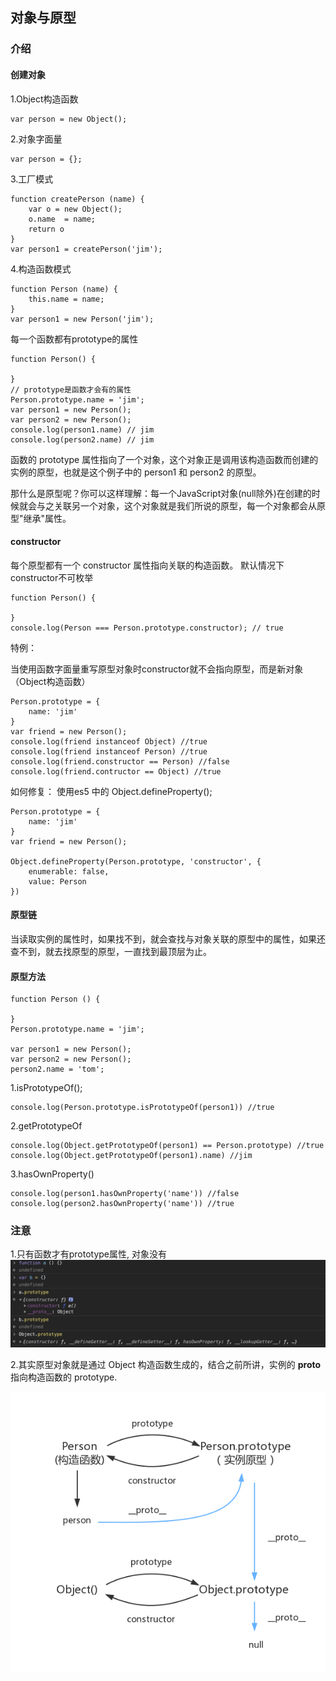 ## 对象与原型

### 介绍

#### 创建对象

1.Object构造函数

```
var person = new Object();
```

2.对象字面量

```
var person = {};
```

3.工厂模式

```
function createPerson (name) {
    var o = new Object();
    o.name  = name;
    return o
}
var person1 = createPerson('jim');
```

4.构造函数模式

```
function Person (name) {
    this.name = name;
}
var person1 = new Person('jim');
```


每一个函数都有prototype的属性

```
function Person() {

}
// prototype是函数才会有的属性
Person.prototype.name = 'jim';
var person1 = new Person();
var person2 = new Person();
console.log(person1.name) // jim
console.log(person2.name) // jim
```

函数的 prototype 属性指向了一个对象，这个对象正是调用该构造函数而创建的实例的原型，也就是这个例子中的 person1 和 person2 的原型。

那什么是原型呢？你可以这样理解：每一个JavaScript对象(null除外)在创建的时候就会与之关联另一个对象，这个对象就是我们所说的原型，每一个对象都会从原型"继承"属性。

#### constructor

每个原型都有一个 constructor 属性指向关联的构造函数。
默认情况下constructor不可枚举

```
function Person() {

}
console.log(Person === Person.prototype.constructor); // true
```

特例：

当使用函数字面量重写原型对象时constructor就不会指向原型，而是新对象（Object构造函数）
```
Person.prototype = {
    name: 'jim'
}
var friend = new Person();
console.log(friend instanceof Object) //true
console.log(friend instanceof Person) //true
console.log(friend.constructor == Person) //false
console.log(friend.contructor == Object) //true
```

如何修复：
使用es5 中的 Object.defineProperty();

```
Person.prototype = {
    name: 'jim'
}
var friend = new Person();

Object.defineProperty(Person.prototype, 'constructor', {
    enumerable: false,
    value: Person
})
```

#### 原型链

当读取实例的属性时，如果找不到，就会查找与对象关联的原型中的属性，如果还查不到，就去找原型的原型，一直找到最顶层为止。

#### 原型方法

```
function Person () {

}
Person.prototype.name = 'jim';

var person1 = new Person();
var person2 = new Person();
person2.name = 'tom';

```
1.isPrototypeOf();
```
console.log(Person.prototype.isPrototypeOf(person1)) //true
```

2.getPrototypeOf

```
console.log(Object.getPrototypeOf(person1) == Person.prototype) //true
console.log(Object.getPrototypeOf(person1).name) //jim
```

3.hasOwnProperty()
```
console.log(person1.hasOwnProperty('name')) //false
console.log(person2.hasOwnProperty('name')) //true

```


### 注意

1.只有函数才有prototype属性, 对象没有
![proto](../images/js/proto.png)

2.其实原型对象就是通过 Object 构造函数生成的，结合之前所讲，实例的 __proto__ 指向构造函数的 prototype.

![proto](../images/js/prototype5.png)
